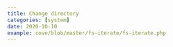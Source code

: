 ```yaml
---
title: Change directory
categories: [system]
date: 2020-10-10
example: cove/blob/master/fs-iterate/fs-iterate.php
---
```

